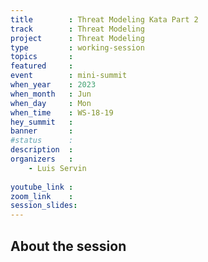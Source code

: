 ```yaml
---
title        : Threat Modeling Kata Part 2
track        : Threat Modeling
project      : Threat Modeling
type         : working-session
topics       : 
featured     :
event        : mini-summit
when_year    : 2023
when_month   : Jun
when_day     : Mon
when_time    : WS-18-19
hey_summit   : 
banner       : 
#status      : 
description  :
organizers   :
    - Luis Servin
    
youtube_link : 
zoom_link    : 
session_slides:
---
```

    
## About the session
 
